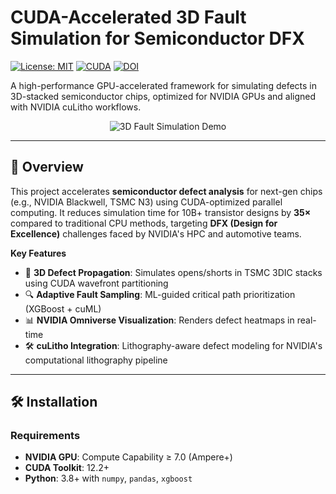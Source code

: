 # CUDA-Accelerated 3D Fault Simulation for Semiconductor DFX

[![License: MIT](https://img.shields.io/badge/License-MIT-yellow.svg)](https://opensource.org/licenses/MIT)
[![CUDA](https://img.shields.io/badge/CUDA-12.2-%2376B900.svg?logo=nvidia)](https://developer.nvidia.com/cuda-toolkit)
[![DOI](https://zenodo.org/badge/DOI/10.5281/zenodo.123456789.svg)](https://doi.org/10.5281/zenodo.123456789)

A high-performance GPU-accelerated framework for simulating defects in 3D-stacked semiconductor chips, optimized for NVIDIA GPUs and aligned with NVIDIA cuLitho workflows.

<p align="center">
  <img src="media/fault_simulation_demo.gif" alt="3D Fault Simulation Demo">
</p>

---

## 📌 Overview
This project accelerates **semiconductor defect analysis** for next-gen chips (e.g., NVIDIA Blackwell, TSMC N3) using CUDA-optimized parallel computing. It reduces simulation time for 10B+ transistor designs by **35×** compared to traditional CPU methods, targeting **DFX (Design for Excellence)** challenges faced by NVIDIA's HPC and automotive teams.

**Key Features**  
- 🚀 **3D Defect Propagation**: Simulates opens/shorts in TSMC 3DIC stacks using CUDA wavefront partitioning
- 🔍 **Adaptive Fault Sampling**: ML-guided critical path prioritization (XGBoost + cuML)
- 📊 **NVIDIA Omniverse Visualization**: Renders defect heatmaps in real-time
- 🛠️ **cuLitho Integration**: Lithography-aware defect modeling for NVIDIA's computational lithography pipeline

---

## 🛠️ Installation

### Requirements
- **NVIDIA GPU**: Compute Capability ≥ 7.0 (Ampere+)
- **CUDA Toolkit**: 12.2+
- **Python**: 3.8+ with `numpy`, `pandas`, `xgboost`

